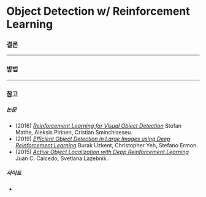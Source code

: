 # Object Detection w/ Reinforcement Learning

### 결론


------------------
### 방법

------------------

### 참고
##### 논문
  - (2016) [*Reinforcement Learning for Visual Object Detection*](https://sci-hub.tw/https://ieeexplore.ieee.org/document/7780685) Stefan Mathe, Aleksis Pirinen, Cristian Sminchiseseu.
  - (2019) [*Efficient Object Detection in Large Images using Deep Reinforcement Learning*](https://www.groundai.com/project/efficient-object-detection-in-large-images-using-deep-reinforcement-learning/1) Burak Uzkent, Christopher Yeh, Stefano Ermon.
  - (2015) [*Active Object Localization with Depp Reinforcement Learning*](https://arxiv.org/abs/1511.06015) Juan C. Caicedo, Svetlana Lazebnik.
##### 사이트
  - 
